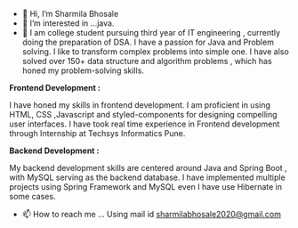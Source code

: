- 👋 Hi, I’m Sharmila Bhosale
- 👀 I’m interested in ...java.
- 🌱 I am college student pursuing third year of IT engineering , currently doing the preparation of DSA. I have a passion for Java and Problem solving. I like to transform complex problems into simple one. I have also solved over 150+ data structure and algorithm problems , which has honed my problem-solving skills.

**Frontend Development :**

I have honed my skills in frontend development. I am proficient in using HTML, CSS ,Javascript and styled-components for designing compelling user interfaces. I have took real time experience in Frontend development through Internship at Techsys Informatics Pune.

**Backend Development :**

My backend development skills are centered around Java and Spring Boot , with MySQL serving as the backend database. I have implemented multiple projects using Spring Framework and MySQL even I have use Hibernate in some cases.
- 📫 How to reach me ...  Using mail id sharmilabhosale2020@gmail.com
<!---
Sharmila2002/Sharmila2002 is a ✨ special ✨ repository because its `README.md` (this file) appears on your GitHub profile.
You can click the Preview link to take a look at your changes.
--->
